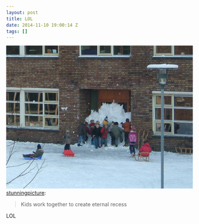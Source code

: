 ```yaml
---
layout: post
title: LOL
date: 2014-11-10 19:00:14 Z
tags: []
---
```

![](/media/2014/11/102291638499.jpg)
[stunningpicture](http://stunningpicture.tumblr.com/post/85538634457/kids-work-together-to-create-eternal-recess):

> Kids work together to create eternal recess

LOL
